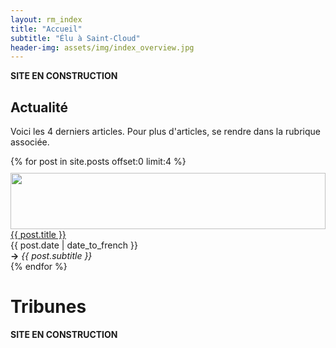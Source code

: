```yaml
---
layout: rm_index
title: "Accueil"
subtitle: "Élu à Saint-Cloud"
header-img: assets/img/index_overview.jpg
---
```

**SITE EN CONSTRUCTION**

## Actualité
Voici les 4 derniers articles. Pour plus d'articles, se rendre dans la rubrique associée.

<div class="container" style="margin-top:10px; margin-bottom:10px;">
    {% for post in site.posts offset:0 limit:4 %}
        <div class="row" style="margin-top:10px;">
            <div class="col-5">
                <img src="{{ post.header-img }}" width="100%" height="90px" class="img-fluid rounded">
            </div>
            <div class="col-7">
                <a href="{{ post.url }}">{{ post.title }}</a><br>
                {{ post.date | date_to_french }}<br>
                <b>&rarr;</b> <i>{{ post.subtitle }}</i>
            </div>
        </div>
    {% endfor %}
</div>

# Tribunes
**SITE EN CONSTRUCTION**

